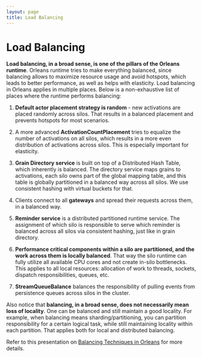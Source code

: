 ```yaml
---
layout: page
title: Load Balancing
---
```


# Load Balancing

**Load balancing, in a broad sense, is one of the pillars of the Orleans runtime**. Orleans runtime tries to make everything balanced, since balancing allows to maximize resource usage and avoid hotspots, which leads to better performance, as well as helps with elasticity. Load balancing in Orleans applies in multiple places. Below is a non-exhaustive list of places where the runtime performs balancing:

1.	**Default actor placement strategy is random** - new activations are placed randomly across silos. That results in a balanced placement and prevents hotspots for most scenarios.

2.	A more advanced **ActivationCountPlacement** tries to equalize the number of activations on all silos, which results in a more even distribution of activations across silos. This is especially important for elasticity.

3.	**Grain Directory service** is built on top of a Distributed Hash Table, which inherently is balanced. The directory service maps grains to activations, each silo owns part of the global mapping table, and this table is globally partitioned in a balanced way across all silos. We use consistent hashing with virtual buckets for that.

4.	Clients connect to all **gateways** and spread their requests across them, in a balanced way.

5.	**Reminder service** is a distributed partitioned runtime service. The assignment of which silo is responsible to serve which reminder is balanced across all silos via consistent hashing, just like in grain directory.

6.	**Performance critical components within a silo are partitioned, and the work across them is locally balanced**. That way the silo runtime can fully utilize all available CPU cores and not create in-silo bottlenecks. This applies to all local resources: allocation of work to threads, sockets, dispatch responsibilities, queues, etc.

7.	**StreamQueueBalance** balances the responsibility of pulling events from persistence queues across silos in the cluster.

Also notice that **balancing, in a broad sense, does not necessarily mean loss of locality**. One can be balanced and still maintain a good locality. For example, when balancing means sharding/partitioning, you can partition responsibility for a certain logical task, while still maintaining  locality within each partition. That applies both for local and distributed balancing.

Refer to this presentation on [Balancing Techniques in Orleans](/resources/presentations/Balancing%20Techniques%20in%20Orleans.pptx) for more details.
